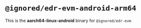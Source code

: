 # `@ignored/edr-evm-android-arm64`

This is the **aarch64-linux-android** binary for `@ignored/edr-evm`
